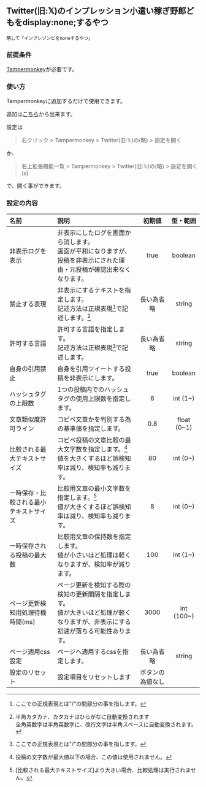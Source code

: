 ## Twitter(旧:𝕏)のインプレッション小遣い稼ぎ野郎どもをdisplay:none;するやつ

<sub>略して「インプレゾンビをnoneするやつ」</sub>

### 前提条件
[Tampermonkey](https://chromewebstore.google.com/detail/tampermonkey/dhdgffkkebhmkfjojejmpbldmpobfkfo)が必要です。

### 使い方
Tampermonkeyに追加するだけで使用できます。

追加は[こちら](https://github.com/hi2ma-bu4/X_impression_hide/raw/main/script.user.js)から出来ます。

設定は
> 右クリック > Tampermonkey > Twitter(旧:𝕏)の(略) > 設定を開く

か、
> 右上拡張機能一覧 > Tampermonkey > Twitter(旧:𝕏)の(略) > 設定を開く(s)

で、開く事ができます。

### 設定の内容

|名前|説明|初期値|型・範囲|
|:---|:---|:---:|:---:|
|非表示ログを表示|非表示にしたログを画面から消します。<br>画面が平和になりますが、投稿を非表示にされた理由・元投稿が確認出来なくなります。|true|boolean|
|禁止する表現|非表示にするテキストを指定します。<br>記述方法は正規表現[^1]で記述します。[^2]|長い為省略|string|
|許可する言語|許可する言語を指定します。<br>記述方法は正規表現[^1]で記述します。|長い為省略|string|
|自身の引用禁止|自身を引用ツイートする投稿を非表示にします。|true|boolean|
|ハッシュタグの上限数|1つの投稿内でのハッシュタグの使用上限数を指定します。|6|int (1~)|
|文章類似度許可ライン|コピペ文章かを判別する為の基準値を指定します。|0.8|float (0~1)|
|比較される最大テキストサイズ|コピペ投稿の文章比較の最大文字数を指定します。[^3]<br>値を大きくするほど誤検知率は減り、検知率も減ります。|80|int (0~)|
|一時保存・比較される最小テキストサイズ|比較用文章の最小文字数を指定します。[^4]<br>値が大きくするほど誤検知率は減り、検知率も減ります。|8|int (0~)|
|一時保存される投稿の最大数|比較用文章の保持数を指定します。<br>値が小さいほど処理は軽くなりますが、検知率が減ります。|100|int (1~)|
|ページ更新検知用処理待機時間(ms)|ページ更新を検知する際の検知の更新間隔を指定します。<br>値が大きいほど処理が軽くなりますが、非表示にする初速が落ちる可能性あります。|3000|int (100~)|
|ページ適用css設定|ページへ適用するcssを指定します。|長い為省略|string|
|設定のリセット|設定項目をリセットします|ボタンの為値なし||

[^1]: ここでの正規表現とは"/"の間部分の事を指します。
[^2]: 半角カタカナ、カタカナはひらがなに自動変換されます<br>全角英数字は半角英数字に、改行文字は半角スペースに自動変換されます。
[^3]: 投稿の文字数が最大値以下の場合、この値は使用されません。
[^4]: [比較される最大テキストサイズ]より大きい場合、比較処理は実行されません。
